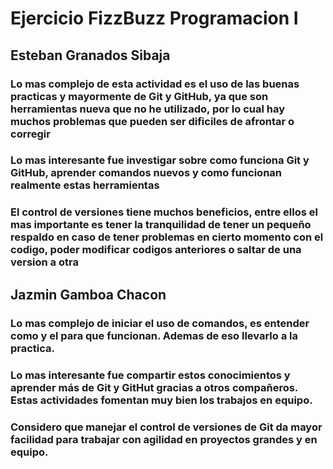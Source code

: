 # Ejercicio FizzBuzz Programacion I

## Esteban Granados Sibaja

### Lo mas complejo de esta actividad es el uso de las buenas practicas y mayormente de Git y GitHub, ya que son herramientas nueva que no he utilizado, por lo cual hay muchos problemas que pueden ser dificiles de afrontar o corregir

### Lo mas interesante fue investigar sobre como funciona Git y GitHub, aprender comandos nuevos y como funcionan realmente estas herramientas

### El control de versiones tiene muchos beneficios, entre ellos el mas importante es tener la tranquilidad de tener un pequeño respaldo en caso de tener problemas en cierto momento con el codigo, poder modificar codigos anteriores o saltar de una version a otra

## Jazmin Gamboa Chacon

### Lo mas complejo de iniciar el uso de comandos, es entender como y el para que funcionan. Ademas de eso llevarlo a la practica.

### Lo mas interesante fue compartir estos conocimientos y aprender más de Git y GitHut gracias a otros compañeros. Estas actividades fomentan muy bien los trabajos en equipo. 

### Considero que manejar el control de versiones de Git da mayor facilidad para trabajar con agilidad en proyectos grandes y en equipo.

